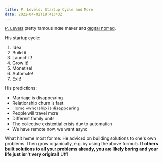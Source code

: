 ```yaml
---
title: P. Levels: Startup Cycle and More
date: 2022-04-02T19:41:43Z
---
```


[P. Levels](https://levels.io/) pretty famous indie maker and [digital nomad](https://nomadlist.com/).

His startup cycle:

1. Idea
2. Build it!
3. Launch it!
4. Grow it!
5. Monetize!
6. Automate!
7. Exit!

His predictions:

* Marriage is disappearing
* Relationship churn is fast
* Home ownership is disappearing
* People will travel more
* Different family units
* The collective existential crisis due to automation
* We have remote now, we want async

What hit home most for me:
He adviced on building solutions to one's own problems. Then grow organically, e.g. by using the above formula.
**If others built solutions to all your problems already, you are likely boring and your life just isn't very original!**
Uff!

